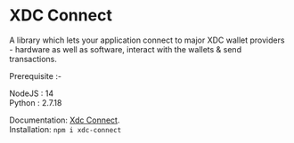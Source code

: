 # XDC Connect

A library which lets your application connect to major XDC wallet providers - hardware as well as software, interact with the wallets & send transactions.  

Prerequisite :- 

  NodeJS : 14  
  Python : 2.7.18
  

Documentation: [Xdc Connect](https://xinfinorg.github.io/xdc-connect).  
Installation: `npm i xdc-connect`
